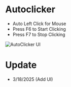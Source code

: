 # Autoclicker
- Auto Left Click for Mouse
- Press F6 to Start Clicking
- Press F7 to Stop Clicking

![AutoClicker UI](https://imgur.com/a/94WYq2U)


# Update
- 3/18/2025 (Add UI)

